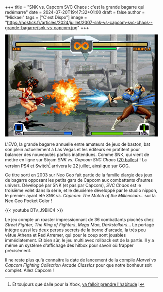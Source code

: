+++
title = "SNK vs. Capcom SVC Chaos : c'est la grande bagarre qui redémarre"
date = 2024-07-20T19:47:32+01:00
draft = false
author = "Mickael"
tags = ["C'est Dispo"]
image = "https://nostick.fr/articles/2024/juillet/2007-snk-vs-capcom-svc-chaos--grande-bagarre/snk-vs-capcom.jpg"
+++

![SNK vs. Capcom SVC Chaos](snk-vs-capcom.jpg "")

L'EVO, la grande bagarre annuelle entre amateurs de jeux de baston, bat son plein actuellement à Las Vegas et les éditeurs en profitent pour balancer des nouveautés parfois inattendues. Comme SNK, qui vient de mettre en ligne sur Steam *SNK vs. Capcom SVC Chaos* ([20 balles](https://store.steampowered.com/app/2442380/SNK_VS_CAPCOM_SVC_CHAOS/)) ! La version PS4 et Switch[^1] arrivera le 22 juillet, ainsi que sur GOG.

Ce titre sorti en 2003 sur Neo Geo fait partie de la famille élargie des jeux de bagarre opposant les petits gars de Capcom aux combattants d'autres univers. Développé par SNK (et pas par Capcom), *SVC Chaos* est le troisième volet dans la série, et le deuxième développé par le studio nippon, le premier ayant été *SNK vs. Capcom: The Match of the Millennium*… sur la Neo Geo Pocket Color !

{{< youtube DTv_J9BiiC4 >}} 

Le jeu compte un roaster impressionnant de 36 combattants piochés chez *Street Fighter*, *The King of Fighters*, *Mega Man*, *Darkstalkers*… Le portage intègre aussi les deux persos secrets de la borne d'arcade, la très peu vêtue Athena et Red Arremer, qui pour le coup sont jouables immédiatement. Et bien sûr, le jeu multi avec rollback est de la partie. Il y a même un système d'affichage des hitbox pour savoir où frapper précisément.

Il ne reste plus qu'à connaitre la date de lancement de la compile *Marvel vs Capcom Fighting Collection Arcade Classics* pour que notre bonheur soit complet. Allez Capcom !

[^1]: Et toujours que dalle pour la Xbox, [va falloir prendre l'habitude](https://nostick.fr/articles/2024/juin/2006-capcom--moteur-porter-marvel-vs-capcom-xbox/) !